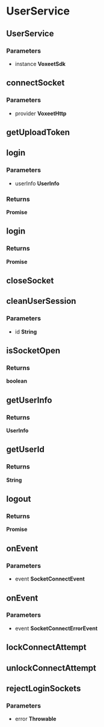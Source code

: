 # UserService

## UserService

### Parameters

 - instance **VoxeetSdk**


## connectSocket

### Parameters

 - provider **VoxeetHttp**


## getUploadToken


## login

### Parameters

 - userInfo **UserInfo**

### Returns

__Promise<Boolean>__

## login

### Returns

__Promise<Boolean>__

## closeSocket


## cleanUserSession

### Parameters

 - id **String**


## isSocketOpen

### Returns

__boolean__

## getUserInfo

### Returns

__UserInfo__

## getUserId

### Returns

__String__

## logout

### Returns

__Promise<Boolean>__

## onEvent

### Parameters

 - event **SocketConnectEvent**


## onEvent

### Parameters

 - event **SocketConnectErrorEvent**


## lockConnectAttempt


## unlockConnectAttempt


## rejectLoginSockets

### Parameters

 - error **Throwable**


